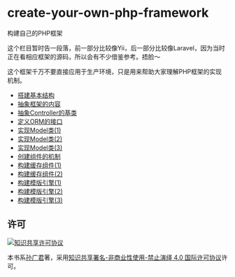 # create-your-own-php-framework
构建自己的PHP框架

这个栏目暂时告一段落，前一部分比较像Yii，后一部分比较像Laravel，因为当时正在看相应框架的源码，所以会有不少借鉴参考。捂脸～

这个框架千万不要直接应用于生产环境，只是用来帮助大家理解PHP框架的实现机制。

* [搭建基本结构](https://github.com/CraryPrimitiveMan/create-your-own-php-framework/blob/master/01.md)
* [抽象框架的内容](https://github.com/CraryPrimitiveMan/create-your-own-php-framework/blob/master/02.md)
* [抽象Controller的基类](https://github.com/CraryPrimitiveMan/create-your-own-php-framework/blob/master/03.md)
* [定义ORM的接口](https://github.com/CraryPrimitiveMan/create-your-own-php-framework/blob/master/04.md)
* [实现Model类(1)](https://github.com/CraryPrimitiveMan/create-your-own-php-framework/blob/master/05.md)
* [实现Model类(2)](https://github.com/CraryPrimitiveMan/create-your-own-php-framework/blob/master/06.md)
* [实现Model类(3)](https://github.com/CraryPrimitiveMan/create-your-own-php-framework/blob/master/07.md)
* [创建组件的机制](https://github.com/CraryPrimitiveMan/create-your-own-php-framework/blob/master/08.md)
* [构建缓存组件(1)](https://github.com/CraryPrimitiveMan/create-your-own-php-framework/blob/master/09.md)
* [构建缓存组件(2)](https://github.com/CraryPrimitiveMan/create-your-own-php-framework/blob/master/10.md)
* [构建模版引擎(1)](https://github.com/CraryPrimitiveMan/create-your-own-php-framework/blob/master/11.md)
* [构建模版引擎(2)](https://github.com/CraryPrimitiveMan/create-your-own-php-framework/blob/master/12.md)
* [构建模版引擎(3)](https://github.com/CraryPrimitiveMan/create-your-own-php-framework/blob/master/13.md)

## 许可

<a rel="license" href="http://creativecommons.org/licenses/by-nc-nd/4.0/"><img alt="知识共享许可协议" style="border-width:0" src="https://i.creativecommons.org/l/by-nc-nd/4.0/80x15.png" /></a>

本书系[孙广君](https://github.com/CraryPrimitiveMan)著，采用[知识共享署名-非商业性使用-禁止演绎 4.0 国际许可协议](https://creativecommons.org/licenses/by-nc-nd/4.0/deed.zh)许可。
